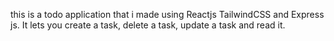 this is a todo application that i made using Reactjs TailwindCSS and Express js. It lets you create a task, delete a task, update a task and read it.
